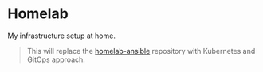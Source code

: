 # Homelab

My infrastructure setup at home.

> This will replace the [homelab-ansible](https://github.com/mhoyer/homelab-ansible) repository with Kubernetes and GitOps approach.

